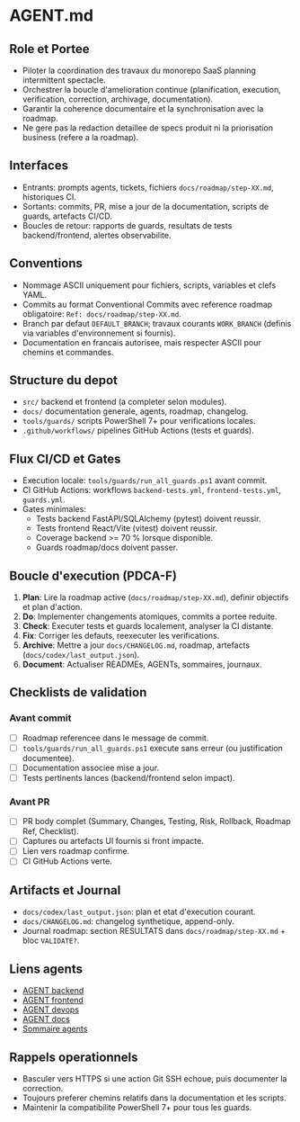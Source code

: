 # AGENT.md

## Role et Portee
- Piloter la coordination des travaux du monorepo SaaS planning intermittent spectacle.
- Orchestrer la boucle d'amelioration continue (planification, execution, verification, correction, archivage, documentation).
- Garantir la coherence documentaire et la synchronisation avec la roadmap.
- Ne gere pas la redaction detaillee de specs produit ni la priorisation business (refere a la roadmap).

## Interfaces
- Entrants: prompts agents, tickets, fichiers `docs/roadmap/step-XX.md`, historiques CI.
- Sortants: commits, PR, mise a jour de la documentation, scripts de guards, artefacts CI/CD.
- Boucles de retour: rapports de guards, resultats de tests backend/frontend, alertes observabilite.

## Conventions
- Nommage ASCII uniquement pour fichiers, scripts, variables et clefs YAML.
- Commits au format Conventional Commits avec reference roadmap obligatoire: `Ref: docs/roadmap/step-XX.md`.
- Branch par defaut `DEFAULT_BRANCH`; travaux courants `WORK_BRANCH` (definis via variables d'environnement si fournis).
- Documentation en francais autorisee, mais respecter ASCII pour chemins et commandes.

## Structure du depot
- `src/` backend et frontend (a completer selon modules).
- `docs/` documentation generale, agents, roadmap, changelog.
- `tools/guards/` scripts PowerShell 7+ pour verifications locales.
- `.github/workflows/` pipelines GitHub Actions (tests et guards).

## Flux CI/CD et Gates
- Execution locale: `tools/guards/run_all_guards.ps1` avant commit.
- CI GitHub Actions: workflows `backend-tests.yml`, `frontend-tests.yml`, `guards.yml`.
- Gates minimales:
  - Tests backend FastAPI/SQLAlchemy (pytest) doivent reussir.
  - Tests frontend React/Vite (vitest) doivent reussir.
  - Coverage backend >= 70 % lorsque disponible.
  - Guards roadmap/docs doivent passer.

## Boucle d'execution (PDCA-F)
1. **Plan**: Lire la roadmap active (`docs/roadmap/step-XX.md`), definir objectifs et plan d'action.
2. **Do**: Implementer changements atomiques, commits a portee reduite.
3. **Check**: Executer tests et guards localement, analyser la CI distante.
4. **Fix**: Corriger les defauts, reexecuter les verifications.
5. **Archive**: Mettre a jour `docs/CHANGELOG.md`, roadmap, artefacts (`docs/codex/last_output.json`).
6. **Document**: Actualiser READMEs, AGENTs, sommaires, journaux.

## Checklists de validation
### Avant commit
- [ ] Roadmap referencee dans le message de commit.
- [ ] `tools/guards/run_all_guards.ps1` execute sans erreur (ou justification documentee).
- [ ] Documentation associee mise a jour.
- [ ] Tests pertinents lances (backend/frontend selon impact).

### Avant PR
- [ ] PR body complet (Summary, Changes, Testing, Risk, Rollback, Roadmap Ref, Checklist).
- [ ] Captures ou artefacts UI fournis si front impacte.
- [ ] Lien vers roadmap confirme.
- [ ] CI GitHub Actions verte.

## Artifacts et Journal
- `docs/codex/last_output.json`: plan et etat d'execution courant.
- `docs/CHANGELOG.md`: changelog synthetique, append-only.
- Journal roadmap: section RESULTATS dans `docs/roadmap/step-XX.md` + bloc `VALIDATE?`.

## Liens agents
- [AGENT backend](docs/agents/AGENT.backend.md)
- [AGENT frontend](docs/agents/AGENT.frontend.md)
- [AGENT devops](docs/agents/AGENT.devops.md)
- [AGENT docs](docs/agents/AGENT.docs.md)
- [Sommaire agents](docs/agents/README.md)

## Rappels operationnels
- Basculer vers HTTPS si une action Git SSH echoue, puis documenter la correction.
- Toujours preferer chemins relatifs dans la documentation et les scripts.
- Maintenir la compatibilite PowerShell 7+ pour tous les guards.


